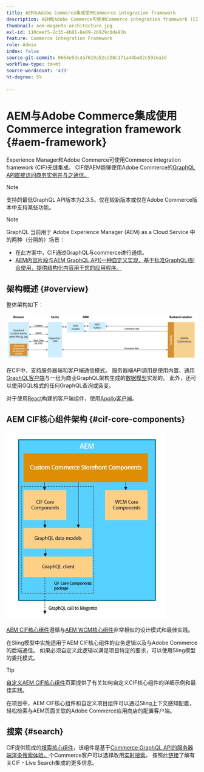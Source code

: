 ```yaml
---
title: AEM与Adobe Commerce集成使用Commerce integration framework
description: AEM和Adobe Commerce可使用Commerce integration framework (CIF)无缝集成。 CIF使AEM能够访问Adobe Commerce实例，并通过GraphQL与Adobe Commerce通信。 它还允许AEM作者使用产品和类别选取器以及产品控制台来浏览从Adobe Commerce按需获取的产品和类别数据。 此外，CIF提供了一个开箱即用的店面，可以加快商业项目的执行。
thumbnail: aem-magento-architecture.jpg
exl-id: 110ceef5-2c35-4b81-8e89-26929c0da91b
feature: Commerce Integration Framework
role: Admin
index: false
source-git-commit: 0664e5dc4a7619a52cd28c171a44ba02c592ea3d
workflow-type: tm+mt
source-wordcount: '439'
ht-degree: 5%

---
```



# AEM与Adobe Commerce集成使用Commerce integration framework {#aem-framework}

Experience Manager和Adobe Commerce可使用Commerce integration framework (CIF)无缝集成。 CIF使AEM能够使用Adobe Commerce的[GraphQL API直接访问商务实例并与之通信。](https://devdocs.magento.com/guides/v2.4/graphql/)

>[!NOTE]
>
> 支持的最低GraphQL API版本为2.3.5。仅在较新版本或仅在Adobe Commerce版本中支持某些功能。

>[!NOTE]
>
>GraphQL 当前用于 Adobe Experience Manager (AEM) as a Cloud Service 中的两种（分隔的）场景：
>
>* 在此方案中，CIF通过GraphQL与commerce进行通信。
>* [AEM内容片段与AEM GraphQL API(一种自定义实现，基于标准GraphQL)配合使用，提供结构化内容用于您的应用程序。](/help/headless/graphql-api/content-fragments.md)

## 架构概述 {#overview}

整体架构如下：

![CIF架构概述](../assets/AEM_Magento_Architecture.png)

在CIF中，支持服务器端和客户端通信模式。
服务器端API调用是使用内置、通用[GraphQL客户端](https://github.com/adobe/commerce-cif-graphql-client)与一组为商业GraphQL架构生成的[数据模型](https://github.com/adobe/commerce-cif-magento-graphql)实现的。 此外，还可以使用GQL格式的任何GraphQL查询或突变。

对于使用[React](https://reactjs.org/)构建的客户端组件，使用[Apollo客户端](https://www.apollographql.com/docs/react/)。

## AEM CIF核心组件架构 {#cif-core-components}

![AEM CIF核心组件架构](../assets/cif-component-architecture.jpg)

[AEM CIF核心组件](https://github.com/adobe/aem-core-cif-components)遵循与[AEM WCM核心组件](https://github.com/adobe/aem-core-wcm-components)非常相似的设计模式和最佳实践。

在Sling模型中实施适用于AEM CIF核心组件的业务逻辑以及与Adobe Commerce的后端通信。 如果必须自定义此逻辑以满足项目特定的要求，可以使用Sling模型的委托模式。

>[!TIP]
>
>[自定义AEM CIF核心组件](/help/commerce-cloud/cif-storefront/customizing/customize-cif-components.md)页面提供了有关如何自定义CIF核心组件的详细示例和最佳实践。

在项目中，AEM CIF核心组件和自定义项目组件可以通过Sling上下文感知配置，轻松检索与AEM页面关联的Adobe Commerce应用商店的配置客户端。

## 搜索 {#search}

CIF提供现成的[搜索核心组件](https://www.aemcomponents.dev/content/core-components-examples/library/commerce/search.html)，该组件是基于[Commerce GraphQL API的服务器端渲染搜索体验。](https://developer.adobe.com/commerce/webapi/graphql/)个Commerce客户可以选择改用[实时搜索](https://experienceleague.adobe.com/docs/commerce-merchant-services/live-search/guide-overview.html?lang=zh-Hans)。 按照此[链接](/help/commerce-cloud/cif-storefront/integrating/live-search-plp.md)了解有关CIF - Live Search集成的更多信息。
